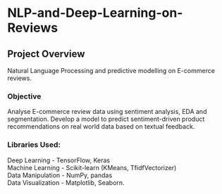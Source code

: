 # NLP-and-Deep-Learning-on-Reviews

## Project Overview

Natural Language Processing and predictive modelling on E-commerce reviews.


### Objective

Analyse E-commerce review data using sentiment analysis, EDA and segmentation. 
Develop a model to predict sentiment-driven product recommendations on real world data based on textual feedback.


### Libraries Used:

Deep Learning - TensorFlow, Keras <br>
Machine Learning - Scikit-learn (KMeans, TfidfVectorizer)<br>
Data Manipulation - NumPy, pandas<br>
Data Visualization - Matplotlib, Seaborn.
